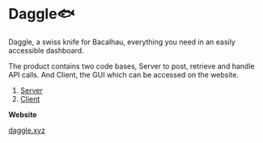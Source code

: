 # Daggle🐟

Daggle, a swiss knife for Bacalhau, everything you need in an easily accessible dashboard.

The product contains two code bases, Server to  post, retrieve and handle API calls. And Client, the GUI which can be accessed on the website.

1. [Server](https://github.com/leostelon/daggle-server)
2. [Client](https://github.com/leostelon/daggle-client)

**Website**

[daggle.xyz](https://daggle.xyz)
